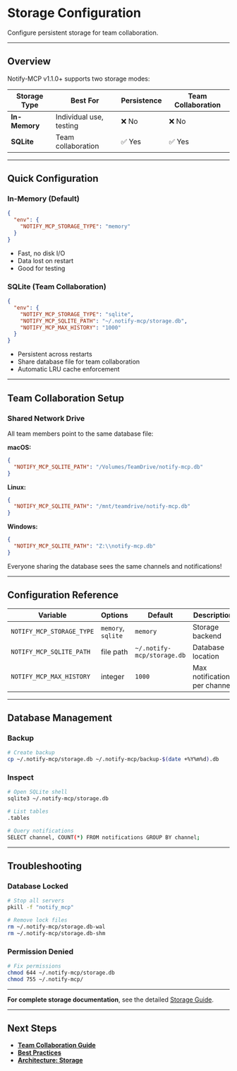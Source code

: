 # Storage Configuration

Configure persistent storage for team collaboration.

---

## Overview

Notify-MCP v1.1.0+ supports two storage modes:

| Storage Type | Best For | Persistence | Team Collaboration |
|--------------|----------|-------------|-------------------|
| **In-Memory** | Individual use, testing | ❌ No | ❌ No |
| **SQLite** | Team collaboration | ✅ Yes | ✅ Yes |

---

## Quick Configuration

### In-Memory (Default)

```json
{
  "env": {
    "NOTIFY_MCP_STORAGE_TYPE": "memory"
  }
}
```

- Fast, no disk I/O
- Data lost on restart
- Good for testing

### SQLite (Team Collaboration)

```json
{
  "env": {
    "NOTIFY_MCP_STORAGE_TYPE": "sqlite",
    "NOTIFY_MCP_SQLITE_PATH": "~/.notify-mcp/storage.db",
    "NOTIFY_MCP_MAX_HISTORY": "1000"
  }
}
```

- Persistent across restarts
- Share database file for team collaboration
- Automatic LRU cache enforcement

---

## Team Collaboration Setup

### Shared Network Drive

All team members point to the same database file:

**macOS:**
```json
{
  "NOTIFY_MCP_SQLITE_PATH": "/Volumes/TeamDrive/notify-mcp.db"
}
```

**Linux:**
```json
{
  "NOTIFY_MCP_SQLITE_PATH": "/mnt/teamdrive/notify-mcp.db"
}
```

**Windows:**
```json
{
  "NOTIFY_MCP_SQLITE_PATH": "Z:\\notify-mcp.db"
}
```

Everyone sharing the database sees the same channels and notifications!

---

## Configuration Reference

| Variable | Options | Default | Description |
|----------|---------|---------|-------------|
| `NOTIFY_MCP_STORAGE_TYPE` | `memory`, `sqlite` | `memory` | Storage backend |
| `NOTIFY_MCP_SQLITE_PATH` | file path | `~/.notify-mcp/storage.db` | Database location |
| `NOTIFY_MCP_MAX_HISTORY` | integer | `1000` | Max notifications per channel |

---

## Database Management

### Backup

```bash
# Create backup
cp ~/.notify-mcp/storage.db ~/.notify-mcp/backup-$(date +%Y%m%d).db
```

### Inspect

```bash
# Open SQLite shell
sqlite3 ~/.notify-mcp/storage.db

# List tables
.tables

# Query notifications
SELECT channel, COUNT(*) FROM notifications GROUP BY channel;
```

---

## Troubleshooting

### Database Locked

```bash
# Stop all servers
pkill -f "notify_mcp"

# Remove lock files
rm ~/.notify-mcp/storage.db-wal
rm ~/.notify-mcp/storage.db-shm
```

### Permission Denied

```bash
# Fix permissions
chmod 644 ~/.notify-mcp/storage.db
chmod 755 ~/.notify-mcp/
```

---

**For complete storage documentation**, see the detailed [Storage Guide](../STORAGE_GUIDE.md).

---

## Next Steps

- **[Team Collaboration Guide](team-collaboration.md)**
- **[Best Practices](best-practices.md)**
- **[Architecture: Storage](../architecture/storage.md)**
